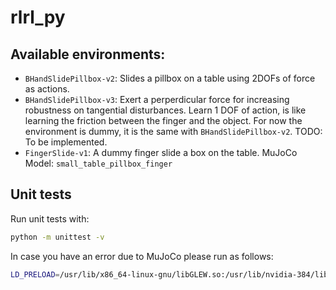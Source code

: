 # rlrl_py

## Available environments:

* `BHandSlidePillbox-v2`: Slides a pillbox on a table using 2DOFs of force as actions.
* `BHandSlidePillbox-v3`: Exert a perperdicular force for increasing robustness on tangential disturbances. Learn 1 DOF of action, is like learning the friction between the finger and the object. For now the environment is dummy, it is the same with `BHandSlidePillbox-v2`. TODO: To be implemented.
* `FingerSlide-v1`: A dummy finger slide a box on the table. MuJoCo Model: `small_table_pillbox_finger`

## Unit tests

Run unit tests with:

```bash
python -m unittest -v
```

In case you have an error due to MuJoCo please run as follows:
```bash
LD_PRELOAD=/usr/lib/x86_64-linux-gnu/libGLEW.so:/usr/lib/nvidia-384/libGL.so python -m unittest -v
```
